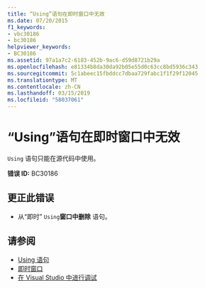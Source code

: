 ```yaml
---
title: “Using”语句在即时窗口中无效
ms.date: 07/20/2015
f1_keywords:
- vbc30186
- bc30186
helpviewer_keywords:
- BC30186
ms.assetid: 97a1a7c2-6183-452b-9ac6-d59d8721b29a
ms.openlocfilehash: e81334b8da30da92b05e55d0c63cc8bd5936c343
ms.sourcegitcommit: 5c1abeec15fbddcc7dbaa729fabc1f1f29f12045
ms.translationtype: MT
ms.contentlocale: zh-CN
ms.lasthandoff: 03/15/2019
ms.locfileid: "58037061"
---
```

# <a name="using-statements-are-not-valid-in-the-immediate-window"></a>“Using”语句在即时窗口中无效
`Using` 语句只能在源代码中使用。  
  
 **错误 ID:** BC30186  
  
## <a name="to-correct-this-error"></a>更正此错误  
  
-   从“即时” `Using`**窗口中删除** 语句。  
  
## <a name="see-also"></a>请参阅

- [Using 语句](../../visual-basic/language-reference/statements/using-statement.md)
- [即时窗口](/visualstudio/ide/reference/immediate-window)
- [在 Visual Studio 中进行调试](/visualstudio/debugger/debugging-in-visual-studio)
